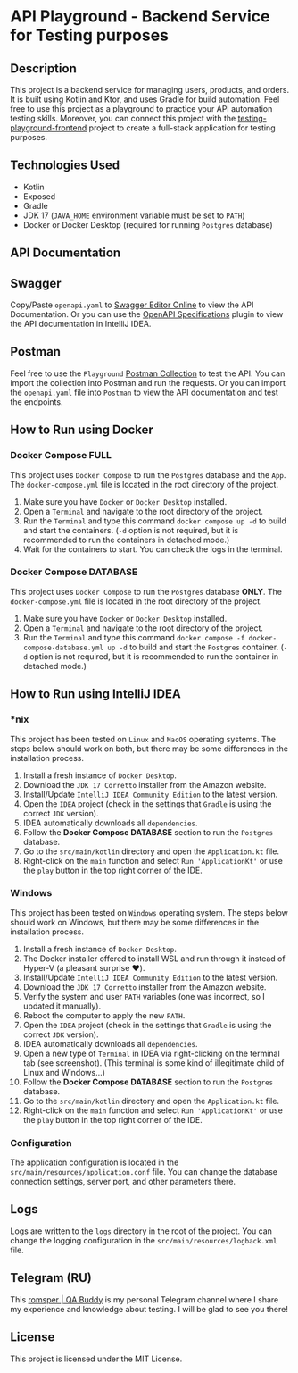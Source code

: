 # API Playground - Backend Service for Testing purposes

## Description
This project is a backend service for managing users, products, and orders. It is built using Kotlin and Ktor, and uses Gradle for build automation.
Feel free to use this project as a playground to practice your API automation testing skills.
Moreover, you can connect this project with the [testing-playground-frontend](https://github.com/romsper/testing-playground-frontend) project to create a full-stack application for testing purposes.

## Technologies Used
- Kotlin
- Exposed
- Gradle
- JDK 17 (`JAVA_HOME` environment variable must be set to `PATH`)
- Docker or Docker Desktop (required for running `Postgres` database)

## API Documentation
## Swagger
Copy/Paste `openapi.yaml` to [Swagger Editor Online](https://editor.swagger.io/) to view the API Documentation.
Or you can use the [OpenAPI Specifications](https://plugins.jetbrains.com/plugin/14394-openapi-specifications) plugin to view the API documentation in IntelliJ IDEA.

## Postman
Feel free to use the `Playground` [Postman Collection](http://postman.com/romsper-public/romsper-public) to test the API. You can import the collection into Postman and run the requests.
Or you can import the `openapi.yaml` file into `Postman` to view the API documentation and test the endpoints.


## How to Run using Docker
### Docker Compose FULL
This project uses `Docker Compose` to run the `Postgres` database and the `App`. The `docker-compose.yml` file is located in the root directory of the project.
1. Make sure you have `Docker` or `Docker Desktop` installed.
2. Open a `Terminal` and navigate to the root directory of the project.
3. Run the `Terminal` and type this command `docker compose up -d` to build and start the containers.
   (`-d` option is not required, but it is recommended to run the containers in detached mode.)
4. Wait for the containers to start. You can check the logs in the terminal.

### Docker Compose DATABASE
This project uses `Docker Compose` to run the `Postgres` database **ONLY**. The `docker-compose.yml` file is located in the root directory of the project.
1. Make sure you have `Docker` or `Docker Desktop` installed.
2. Open a `Terminal` and navigate to the root directory of the project.
3. Run the `Terminal` and type this command `docker compose -f docker-compose-database.yml up -d` to build and start the `Postgres` container.
   (`-d` option is not required, but it is recommended to run the container in detached mode.)

## How to Run using IntelliJ IDEA
### *nix
This project has been tested on `Linux` and `MacOS` operating systems. The steps below should work on both, but there may be some differences in the installation process.
1. Install a fresh instance of `Docker Desktop`.
2. Download the `JDK 17 Corretto` installer from the Amazon website.
3. Install/Update `IntelliJ IDEA Community Edition` to the latest version.
4. Open the `IDEA` project (check in the settings that `Gradle` is using the correct `JDK` version).
5. IDEA automatically downloads all `dependencies`.
6. Follow the **Docker Compose DATABASE** section to run the `Postgres` database.
7. Go to the `src/main/kotlin` directory and open the `Application.kt` file.
8. Right-click on the `main` function and select `Run 'ApplicationKt'` or use the `play` button in the top right corner of the IDE.

### Windows
This project has been tested on `Windows` operating system. The steps below should work on Windows, but there may be some differences in the installation process.
1. Install a fresh instance of `Docker Desktop`.
2. The Docker installer offered to install WSL and run through it instead of Hyper-V (a pleasant surprise ❤️).
3. Install/Update `IntelliJ IDEA Community Edition` to the latest version.
4. Download the `JDK 17 Corretto` installer from the Amazon website.
5. Verify the system and user `PATH` variables (one was incorrect, so I updated it manually).
6. Reboot the computer to apply the new `PATH`.
7. Open the `IDEA` project (check in the settings that `Gradle` is using the correct `JDK` version).
8. IDEA automatically downloads all `dependencies`.
9. Open a new type of `Terminal` in IDEA via right-clicking on the terminal tab (see screenshot).
   (This terminal is some kind of illegitimate child of Linux and Windows...)
10. Follow the **Docker Compose DATABASE** section to run the `Postgres` database.
11. Go to the `src/main/kotlin` directory and open the `Application.kt` file.
12. Right-click on the `main` function and select `Run 'ApplicationKt'` or use the `play` button in the top right corner of the IDE.

### Configuration
The application configuration is located in the `src/main/resources/application.conf` file. You can change the database connection settings, server port, and other parameters there.

## Logs
Logs are written to the `logs` directory in the root of the project. You can change the logging configuration in the `src/main/resources/logback.xml` file.

## Telegram (RU)
This [romsper | QA Buddy](https://t.me/romsper_qa_buddy) is my personal Telegram channel where I share my experience and knowledge about testing. I will be glad to see you there!

## License
This project is licensed under the MIT License.
